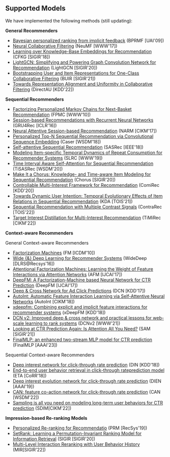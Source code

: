 ## Supported Models

We have implemented the following methods (still updating):

**General Recommenders**

- [Bayesian personalized ranking from implicit feedback](https://arxiv.org/pdf/1205.2618.pdf?source=post_page) (BPRMF [UAI'09])
- [Neural Collaborative Filtering](https://arxiv.org/pdf/1708.05031.pdf?source=post_page---------------------------) (NeuMF [WWW'17])
- [Learning over Knowledge-Base Embeddings for Recommendation](https://arxiv.org/pdf/1803.06540.pdf) (CFKG [SIGIR'18])
- [LightGCN: Simplifying and Powering Graph Convolution Network for Recommendation](https://dl.acm.org/doi/abs/10.1145/3397271.3401063?casa_token=mMzWDMq9WxQAAAAA%3AsUQEeXtBSLjctZa7qfyOO25nOBqdHWW8ukbjZUeOmcprZcmF3QBWKBtdICrMDidOy8MJ28n3Z1zy5g) (LightGCN [SIGIR'20])
- [Bootstrapping User and Item Representations for One-Class Collaborative Filtering](https://arxiv.org/pdf/2105.06323) (BUIR [SIGIR'21]) 
- [Towards Representation Alignment and Uniformity in Collaborative Filtering](https://arxiv.org/pdf/2206.12811.pdf) (DirectAU [KDD'22])

**Sequential Recommenders**

- [Factorizing Personalized Markov Chains for Next-Basket Recommendation](https://dl.acm.org/doi/pdf/10.1145/1772690.1772773?casa_token=hhM2wEArOQEAAAAA:r_vhs7X8VE0rJ7FF5aZ4i-P-z1mSlBABdw5O9p0cuOahTOQ8D3FVyX6_d58sbQFiV1q1vdVHB-wKqw) (FPMC [WWW'10])
- [Session-based Recommendations with Recurrent Neural Networks](https://arxiv.org/pdf/1511.06939) (GRU4Rec [ICLR'16])
- [Neural Attentive Session-based Recommendation](https://arxiv.org/pdf/1711.04725.pdf) (NARM [CIKM'17])
- [Personalized Top-N Sequential Recommendation via Convolutional Sequence Embedding](https://arxiv.org/pdf/1809.07426) (Caser [WSDM'18])
- [Self-attentive Sequential Recommendation](https://arxiv.org/pdf/1808.09781.pdf) (SASRec [IEEE'18])
- [Modeling Item-specific Temporal Dynamics of Repeat Consumption for Recommender Systems](https://dl.acm.org/doi/pdf/10.1145/3308558.3313594) (SLRC [WWW'19])
- [Time Interval Aware Self-Attention for Sequential Recommendation](https://dl.acm.org/doi/pdf/10.1145/3336191.3371786) (TiSASRec [WSDM'20])
- [Make It a Chorus: Knowledge- and Time-aware Item Modeling for Sequential Recommendation](http://www.thuir.cn/group/~mzhang/publications/SIGIR2020Wangcy.pdf) (Chorus [SIGIR'20])
- [Controllable Multi-Interest Framework for Recommendation](https://dl.acm.org/doi/pdf/10.1145/3394486.3403344?casa_token=r35exDCLzSsAAAAA:hbdvRtwvH7LlbllHH7gITV_mpA5hYnAFXcpT2bW8MnbK7Gta50E60xNhC6KoQtY6AGOHaEVsK_GRVQ) (ComiRec [KDD'20])
- [Towards Dynamic User Intention: Temporal Evolutionary Effects of Item Relations in Sequential Recommendation](https://chenchongthu.github.io/files/TOIS-KDA-wcy.pdf) (KDA [TOIS'21])
- [Sequential Recommendation with Multiple Contrast Signals](https://dl.acm.org/doi/pdf/10.1145/3522673) (ContraRec [TOIS'22])
- [Target Interest Distillation for Multi-Interest Recommendation]() (TiMiRec [CIKM'22])

**Context-aware Recommenders**

General Context-aware Recommenders
- [Factorization Machines](https://ieeexplore.ieee.org/document/5694074) (FM [ICDM'10])
- [Wide {\&} Deep Learning for Recommender Systems](https://dl.acm.org/doi/pdf/10.1145/2988450.2988454) (WideDeep [DLRS@Recsys'16])
- [Attentional Factorization Machines: Learning the Weight of Feature Interactions via Attention Networks](https://arxiv.org/pdf/1708.04617) (AFM [IJCAI'17])
- [DeepFM: A Factorization-Machine based Neural Network for CTR Prediction](https://arxiv.org/pdf/1703.04247) (DeepFM [IJCAI'17])
- [Deep & Cross Network for Ad Click Predictions](https://dl.acm.org/doi/pdf/10.1145/3124749.3124754) (DCN [KDD'17])
- [AutoInt: Automatic Feature Interaction Learning via Self-Attentive Neural Networks](https://arxiv.org/pdf/1810.11921) (AutoInt [CIKM'18])
- [xdeepfm: Combining explicit and implicit feature interactions for recommender systems](https://arxiv.org/pdf/1803.05170.pdf%E2%80%8B%E2%80%8B) (xDeepFM [KDD'18])
- [DCN v2: Improved deep & cross network and practical lessons for web-scale learning to rank systems](https://arxiv.org/pdf/2008.13535) (DCNv2 [WWW'21])
- [Looking at CTR Prediction Again: Is Attention All You Need?](https://arxiv.org/pdf/2105.05563) (SAM [SIGIR'21])
- [FinalMLP: an enhanced two-stream MLP model for CTR prediction](https://ojs.aaai.org/index.php/AAAI/article/download/25577/25349) (FinalMLP [AAAI'23])

Sequential Context-aware Recommenders
- [Deep interest network for click-through rate prediction](https://arxiv.org/pdf/1706.06978) (DIN [KDD'18])
- [End-to-end user behavior retrieval in click-through rateprediction model](https://arxiv.org/pdf/2108.04468) (ETA [CoRR'18])
- [Deep interest evolution network for click-through rate prediction](https://aaai.org/ojs/index.php/AAAI/article/view/4545/4423) (DIEN [AAAI'19])
- [CAN: feature co-action network for click-through rate prediction](https://dl.acm.org/doi/abs/10.1145/3488560.3498435) (CAN [WSDM'22])
- [Sampling is all you need on modeling long-term user behaviors for CTR prediction](https://arxiv.org/pdf/2205.10249) (SDIM[CIKM'22])

**Impression-based Re-ranking Models**
- [Personalized Re-ranking for Recommendatio](https://arxiv.org/pdf/1904.06813) (PRM [RecSys'19])
- [SetRank: Learning a Permutation-Invariant Ranking Model for Information Retrieval](https://arxiv.org/pdf/1912.05891) (SIGIR [SIGIR'20])
- [Multi-Level Interaction Reranking with User Behavior History](https://arxiv.org/pdf/2204.09370) (MIR[SIGIR'22])